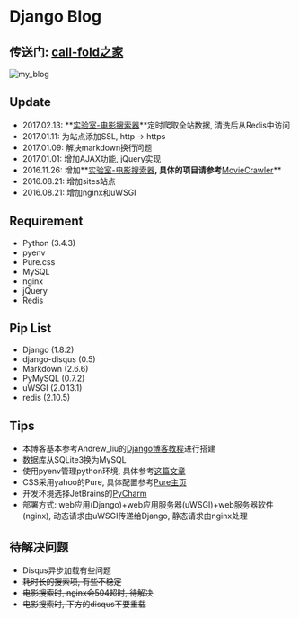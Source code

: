 # Django Blog
## 传送门: [call-fold之家](http://www.slfweb.com)
![my_blog](https://cloud.githubusercontent.com/assets/12811161/20725349/772384c2-b6ac-11e6-9ae0-cf019f6dc8cc.png)
</br>

## Update

 + 2017.02.13: **[实验室-电影搜索器](http://slfweb.com/movie_search/)**定时爬取全站数据, 清洗后从Redis中访问
 + 2017.01.11: 为站点添加SSL, http -> https
 + 2017.01.09: 解决markdown换行问题
 + 2017.01.01: 增加AJAX功能, jQuery实现
 + 2016.11.26: 增加**[实验室-电影搜索器](http://slfweb.com/movie_search/)**, 具体的项目请参考**[MovieCrawler](https://github.com/call-fold/MovieCrawler)**
 + 2016.08.21: 增加sites站点
 + 2016.08.21: 增加nginx和uWSGI

## Requirement

 - Python (3.4.3)
 - pyenv
 - Pure.css
 - MySQL
 - nginx
 - jQuery
 - Redis
 
## Pip List

 - Django (1.8.2)
 - django-disqus (0.5)
 - Markdown (2.6.6)
 - PyMySQL (0.7.2)
 - uWSGI (2.0.13.1)
 - redis (2.10.5)
 
## Tips

 - 本博客基本参考Andrew_liu的[Django博客教程](https://www.gitbook.com/book/andrew-liu/django-blog/details)进行搭建
 - 数据库从SQLite3换为MySQL
 - 使用pyenv管理python环境, 具体参考[这篇文章](http://www.cnblogs.com/npumenglei/p/3719412.html)
 - CSS采用yahoo的Pure, 具体配置参考[Pure主页](http://purecss.io/)
 - 开发环境选择JetBrains的[PyCharm](https://www.jetbrains.com/pycharm/)
 - 部署方式: web应用(Django)+web应用服务器(uWSGI)+web服务器软件(nginx), 动态请求由uWSGI传递给Django, 静态请求由nginx处理
 
## 待解决问题

 + Disqus异步加载有些问题
 + ~~耗时长的搜索项, 有些不稳定~~
 + ~~电影搜索时, nginx会504超时, 待解决~~
 + ~~电影搜索时, 下方的disqus不要重载~~


